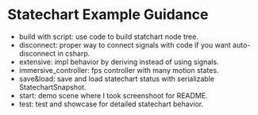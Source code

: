 # Statechart Example Guidance

- build with script: use code to build statchart node tree.
- disconnect: proper way to connect signals with code if you want auto-disconnect in csharp.
- extensive: impl behavior by deriving instead of using signals.
- immersive_controller: fps controller with many motion states.
- save&load: save and load statechart status with serializable StatechartSnapshot.
- start: demo scene where I took screenshoot for README.
- test: test and showcase for detailed statechart behavior.
